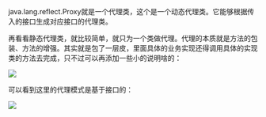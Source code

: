 java.lang.reflect.Proxy就是一个代理类，这个是一个动态代理类。它能够根据传入的接口生成对应接口的代理类。

再看看静态代理类，就比较简单，就只为一个类做代理。代理的本质就是方法的包装、方法的增强。其实就是包了一层皮，里面具体的业务实现还得调用具体的实现类的方法去完成，只不过可以再添加一些小的说明啥的：

![](https://winterliublog.oss-cn-beijing.aliyuncs.com/notes/20211229175824.png)

可以看到这里的代理模式是基于接口的：

![](https://winterliublog.oss-cn-beijing.aliyuncs.com/notes/20211229180019.png)